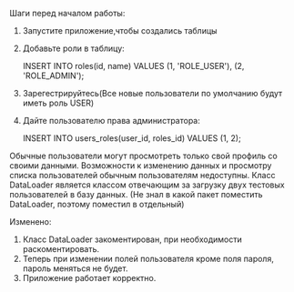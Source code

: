 Шаги перед началом работы:
1. Запустите приложение,чтобы создались таблицы
2. Добавьте роли в таблицу:

   INSERT INTO roles(id, name)
   VALUES (1, 'ROLE_USER'), (2, 'ROLE_ADMIN');

3. Зарегестрируйтесь(Все новые пользователи по умолчанию будут иметь роль USER)
4. Дайте пользователю права администратора:

   INSERT INTO users_roles(user_id, roles_id)
   VALUES (1, 2);

Обычные пользователи могут просмотреть только свой профиль со своими данными.
Возможности к изменению данных и просмотру списка пользователей обычным пользователям недоступны.
Класс DataLoader является классом отвечающим за загрузку двух тестовых пользователей в базу данных.
(Не знал в какой пакет поместить DataLoader, поэтому поместил в отдельный)

Изменено: 
1. Класс DataLoader закоментирован, при необходимости раскоментировать.
2. Теперь при изменении полей пользователя кроме поля пароля, пароль меняться не будет.
3. Приложение работает корректно.
